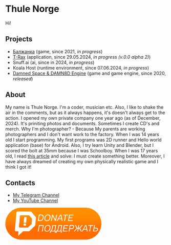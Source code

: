 # Thule Norge
Hi!

## Projects
* [Балжанка](https://thulenorge.github.io/Balzhanka/README.md) (game, since 2021, _in progress_)
* [T-Rax](https://thulenorge.github.io/T-RAX/README.md) (application, since 29.05.2024, _in progress (v.0.0 alpha 2)_)
* Snuff.ai (ai, since in 2024, _in progress_)
* Koala Host (runtime environment, since 07.06.2024, _in progress_)
* [Damned Space & DAMN8D Engine](https://thulenorge.github.io/DAMN8D/LAUNCHER.html) (game and game engine, since 2020, _released_)

## About
My name is Thule Norge. I'm a coder, musician etc. Also, I like to shake the air in the comments, but as it always happens, it's doesn't always get to the action. I opened my own private company one year ago (as of December, 2024). It's priniting photos and documents. Sometimes I create CD's and merch. Why I'm photographer? - Because My parents are working photographers and I don't want work to the factory. When I was 14 years old I start programming. My first programs was 2D runner and Hello world application (base) for Android. Also, I try learn Unity and Blender, but I scored the bolt at 35mm because I was Schoolboy. When I was 17 years old, I read [this article](https://habr.com/ru/articles/248153/) and solve: I must create something better. Moreover, I have always dreamed of creating my own physically realistic game and I think I got it!

## Contacts

* [My Telegram Channel](https://t.me/belyko)
* [My YouTube Channel](https://youtube.com/@ThuleNorge)

<a href="https://www.donationalerts.com/r/thulenorge"><img src="donate.png" height="100" width="300"/></a>
